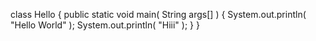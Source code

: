 class Hello {
    public static void main( String args[] ) {
        System.out.println( "Hello World" );
         System.out.println( "Hiii" );
    }
}
